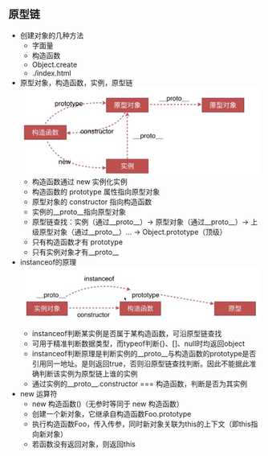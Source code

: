## 原型链

- 创建对象的几种方法
    * 字面量
    * 构造函数
    * Object.create
    * ./index.html
- 原型对象，构造函数，实例，原型链
    ![](./proto.jpg)
    * 构造函数通过 new 实例化实例
    * 构造函数的 prototype 属性指向原型对象
    * 原型对象的 constructor 指向构造函数
    * 实例的__proto__指向原型对象
    * 原型链查找：实例（通过__proto__）-> 原型对象（通过__proto__）-> 上级原型对象（通过__proto__）... -> Object.prototype（顶级）
    * 只有构造函数才有 prototype
    * 只有实例对象才有__proto__
- instanceof的原理
    ![](./instanceof.jpg)
    * instanceof判断某实例是否属于某构造函数，可沿原型链查找
    * 可用于精准判断数据类型，而typeof判断{}、[]、null时均返回object
    * instanceof判断原理是判断实例的__proto__与构造函数的prototype是否引用同一地址。是则返回true，否则沿原型链查找判断。因此不能据此准确判断该实例为原型链上谁的实例
    * 通过实例的__proto__.constructor === 构造函数，判断是否为其实例
- new 运算符
    * new 构造函数()（无参时等同于 new 构造函数）
    * 创建一个新对象，它继承自构造函数Foo.prototype
    * 执行构造函数Foo，传入传参，同时新对象关联为this的上下文（即this指向新对象）
    * 若函数没有返回对象，则返回this